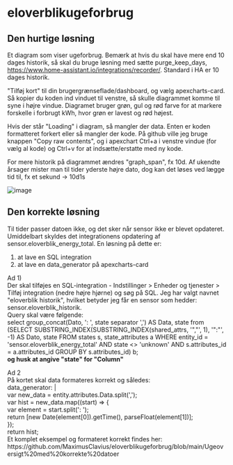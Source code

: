 # eloverblikugeforbrug

## Den hurtige løsning
Et diagram som viser ugeforbrug. Bemærk at hvis du skal have mere end 10 dages historik, så skal du bruge løsning med sætte purge_keep_days, https://www.home-assistant.io/integrations/recorder/. Standard i HA er 10 dages historik. 

"Tilføj kort" til din brugergrænseflade/dashboard, og vælg apexcharts-card. Så kopier du koden ind vinduet til venstre, så skulle diagrammet komme til syne i højre vindue. Diagramet bruger grøn, gul og rød farve for at markere forskelle i forbrugt kWh, hvor grøn er lavest og rød højest.

Hvis der står "Loading" i diagram, så mangler der data. Enten er koden formatteret forkert eller så mangler der kode. På github ville jeg bruge knappen "Copy raw contents", og i apexchart Ctrl+a i venstre vindue (for vælg al kode) og Ctrl+v for at indsætte/erstatte med ny kode.

For mere historik på diagrammet ændres "graph_span", fx 10d. Af ukendte årsager mister man til tider yderste højre dato, dog kan det løses ved lægge tid til, fx et sekund -> 10d1s

![image](https://user-images.githubusercontent.com/103023823/187018251-da6fd6f2-322e-4ede-8aa0-4568d53544d7.png)

## Den korrekte løsning
Til tider passer datoen ikke, og det sker når sensor ikke er blevet opdateret. Umiddelbart skyldes det integrationens opdatering af sensor.eloverblik_energy_total.
En løsning på dette er:
1) at lave en SQL integration
2) at lave en data_generator på apexcharts-card
<p>Ad 1)<br>
  Der skal tilføjes en SQL-integration - Indstillinger > Enheder og tjenester > Tilføj integration (nedre højre hjørne) og søg på SQL. Jeg har valgt navnet "eloverblik historik", hvilket betyder jeg får en sensor som hedder: sensor.eloverblik_historik.<br>
  Query skal være følgende:<br>
select group_concat(Dato, ': ', state separator ',') AS Data, state from (SELECT SUBSTRING_INDEX(SUBSTRING_INDEX(shared_attrs, '","', 1), '":"', -1) AS Dato, state FROM states s, state_attributes a WHERE entity_id = 'sensor.eloverblik_energy_total' AND state <> 'unknown' AND s.attributes_id = a.attributes_id GROUP BY s.attributes_id) b;<br>
<b>og husk at angive "state" for "Column"</b>
</p>
<p>Ad 2<br>
  På kortet skal data formateres korrekt og således:<br>
    data_generator: |<br>
      var new_data = entity.attributes.Data.split(',');<br>
      var hist = new_data.map((start) => {<br>
        var element = start.split(': ');<br>
        return [new Date(element[0]).getTime(), parseFloat(element[1])];<br>
      });<br>
      return hist;<br>
Et komplet eksempel og formateret korrekt findes her: https://github.com/MaximusClavius/eloverblikugeforbrug/blob/main/Ugeoversigt%20med%20korrekte%20datoer
</p>
